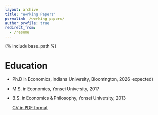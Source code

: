 ```yaml
---
layout: archive
title: "Working Papers"
permalink: /working-papers/
author_profile: true
redirect_from:
  - /resume
---
```


{% include base_path %}

Education
======
* Ph.D in Economics, Indiana University, Bloomington, 2026 (expected)
* M.S. in Economics, Yonsei University, 2017
* B.S. in Economics & Philosophy, Yonsei University, 2013

  <a href="https://simseo520.github.io/files/cv.pdf">CV in PDF format</a>